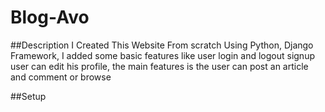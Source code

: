 # Blog-Avo

##Description
I Created This Website From scratch Using Python, Django Framework, I added some basic features like user login and logout signup user can edit his profile, the main features is the user can post an article and comment or browse 

##Setup

